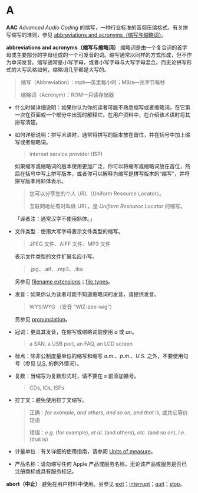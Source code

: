 # A

**AAC** _Advanced Audio Coding_ 的缩写，一种行业标准的音频压缩格式。有关拼写缩写的准则，参见 [abbreviations and acronyms（缩写与缩略词）](a.md)。

**abbreviations and acronyms（缩写与缩略词）** 缩略词是由一个复合词的首字母或主要部分的字母组成的一个可发音的词。缩写通常以同样的方式形成，但不作为单词发音。缩写通常是小写字母，或者小写字母与大写字母混合。而无论拼写形式的大写风格如何，缩略词几乎都是大写的。

> 缩写（Abbreviation）：mph—英里每小时；MB/s—兆字节每秒
>
> 缩略词（Acronym）：ROM—只读存储器

* 什么时候详细说明：如果你认为你的读者可能不熟悉缩写或者缩略词，在它第一次在页面或一个部分中出现时解释它。在用户资料中，在介绍该术语时将其拼写清楚。
* 如何详细说明：拼写术语时，通常将拼写的版本放在首位，并在括号中加上缩写或者缩略词。

  > internet service provider \(ISP\)

  如果缩写或缩略词的版本使用更加广泛，你可以将缩写或缩略词放在首位，然后在括号中写上拼写版本，或者你可以解释为缩写是拼写版本的“缩写”，并将拼写版本用斜体表示。

  > 您可以分享您的个人 URL（Uniform Resource Locator）。
  >
  > 互联网地址有时叫做 URL，是 _Uniform Resource Locator_ 的缩写。

  「译者注：通常汉字不使用斜体。」

* 文件类型：使用大写字母表示文件类型的缩写。

  > JPEG 文件、AIFF 文件、MP3 文件

  表示文件类型的文件扩展名应小写。

  > .jpg、.aif、.mp3、.iba

  另参见 [filename extensions](https://help.apple.com/applestyleguide/#/apsg1d47a4df?sub=apd72b81dda6)；[file types](https://help.apple.com/applestyleguide/#/apsg1d47a4df?sub=apda21bcd9c8eb64)。

* 发音：如果你认为读者可能不知道缩略词的发音，请提供发音。

  > WYSIWYG （发音 “WIZ-zee-wig”）

  另参见 [pronunciation](https://help.apple.com/applestyleguide/#/apsg4473eab0?sub=apd62d574a741894)。

* 冠词：更具其发音，在缩写或缩略词前使用 _a_ 或 _an_。

  > a SAN, a USB port, an FAQ, an LCD screen

* 标点：除非公制度量单位的缩写和缩写 _a.m._、_p.m._、_U.S._ 之外，不要使用句号（参见 [U.S.](https://help.apple.com/applestyleguide/#/apsg45c3b57e?sub=apd04272d359ae64) 的例外情况）。
* 复数：当缩写为复数形式时，请不要在 _s_ 前添加撇号。

  > CDs, ICs, ISPs

* 拉丁文：避免使用拉丁文缩写。

  > 正确：_for example_, _and others_, _and so on_, _and that is_, 或其它等价短语
  >
  > 错误：_e.g._ \(for example\), _et al._ \(and others\), _etc._ \(and so on\), _i.e._ \(that is\)

* 计量单位：有关详细的使用指南，请参阅 [Units of measure](https://help.apple.com/applestyleguide/#/apsg6ae856d6)。
* 产品名称：请勿缩写任何 Apple 产品或服务名称，无论该产品或服务是否已注册商标或具有服务标记。

**abort（中止）** 避免在用户材料中使用。另参见 [exit](https://help.apple.com/applestyleguide/#/apsg076a7313?sub=apda938253106134)；[interrupt](https://help.apple.com/applestyleguide/#/apsg346ef241?sub=apd2175bc2ed8fa4)；[quit](https://help.apple.com/applestyleguide/#/apsg38496e66?sub=apd82adbb46586d4)；[stop](https://help.apple.com/applestyleguide/#/apsge70df12b?sub=apdca9bcb3915724)。

